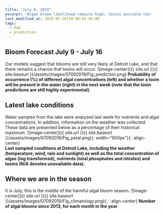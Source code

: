 ```yaml
---
title: "July 9, 2019"
excerpt: "Algae bloom likelihood remains high; toxins possible too"
last_modified_at: 2019-05-20T10:00:01-05:00
tags: 
  - hab
  - prediction
---
```

## Bloom Forecast July 9 - July 16
Our models suggest that blooms are still very likely at Detroit Lake, and that there remains a chance that toxins will occur.
![image-center]({{ site.url }}{{ site.baseurl }}/assets/images/07092019/Fig_prediction.png)
__Probability of occurrence (%) of different algal concentrations (left) and whether a toxin will be  present in the water (right) in the next week (note that the toxin predictions are still highly      experimental).__

## Latest lake conditions
Water samples from the lake were analyzed last week for nutrients and algal concentrations. In       addition, information on the weather was collected. These data are presented below as a percentage   of their historical maximum.
![image-center]({{ site.url }}{{ site.baseurl }}/assets/images/07092019/Fig_petal.png){:             width="600px"}{: .align-center}
<br clear="all" />
__Last sampled conditions at Detroit Lake, including the weather (temperature, wind, rain and        sunlight) as well as the total concentration of algae (log transformed), nutrients (total phosphates and nitrates) and  toxins (N/A denotes unavailable data).__

## Where we are in the season
It is July; this is the middle of the harmful algal bloom season.
![image-center]({{ site.url }}{{ site.baseurl }}/assets/images/07092019/Fig_climatology.png){: .     align-center}
__Number of algal blooms since 2013, for each month in the year__.
